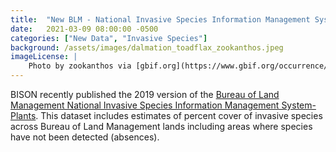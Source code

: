 ```yaml
---
title:  "New BLM - National Invasive Species Information Management System - Plants dataset published"
date:   2021-03-09 08:00:00 -0500
categories: ["New Data", "Invasive Species"]
background: /assets/images/dalmation_toadflax_zookanthos.jpeg
imageLicense: |
    Photo by zookanthos via [gbif.org](https://www.gbif.org/occurrence/2610938963)
---
```

BISON recently published the 2019 version of the [Bureau of Land Management National Invasive Species Information Management System- Plants](https://www.gbif.org/dataset/cc63e998-fe1b-468d-94f1-6afcf494d0e4). This dataset includes estimates of percent cover of invasive species across Bureau of Land Management lands including areas where species have not been detected (absences). 